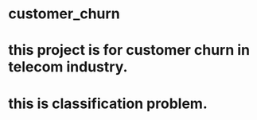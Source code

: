 # customer_churn
# this project is for customer churn in telecom industry.
# this is classification problem.
